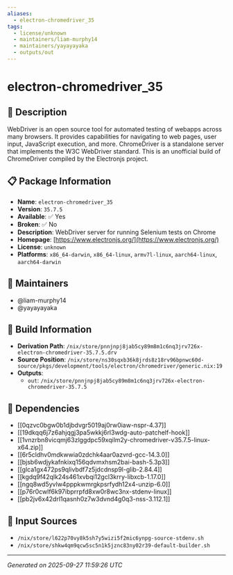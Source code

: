 ```yaml
---
aliases:
  - electron-chromedriver_35
tags:
  - license/unknown
  - maintainers/liam-murphy14
  - maintainers/yayayayaka
  - outputs/out
---
```


# electron-chromedriver_35

## 📝 Description

WebDriver is an open source tool for automated testing of webapps across
many browsers. It provides capabilities for navigating to web pages, user
input, JavaScript execution, and more. ChromeDriver is a standalone
server that implements the W3C WebDriver standard. This is
an unofficial build of ChromeDriver compiled by the Electronjs
project.


## 📋 Package Information

- **Name**: `electron-chromedriver_35`
- **Version**: `35.7.5`
- **Available**: ✅ Yes
- **Broken**: ✅ No
- **Description**: WebDriver server for running Selenium tests on Chrome
- **Homepage**: [https://www.electronjs.org/](https://www.electronjs.org/)
- **License**: `unknown`
- **Platforms**: `x86_64-darwin`, `x86_64-linux`, `armv7l-linux`, `aarch64-linux`, `aarch64-darwin`
## 👥 Maintainers

- @liam-murphy14
- @yayayayaka


## 🔧 Build Information

- **Derivation Path**: `/nix/store/pnnjnpj8jab5cy89m8m1c6nq3jrv726x-electron-chromedriver-35.7.5.drv`
- **Source Position**: `/nix/store/ns30sqxb36k8jrds8z18rv96bpnwc60d-source/pkgs/development/tools/electron/chromedriver/generic.nix:19`
- **Outputs**:
  - `out`:  `/nix/store/pnnjnpj8jab5cy89m8m1c6nq3jrv726x-electron-chromedriver-35.7.5`

## 🔗 Dependencies

- [[0qzvc0bgw0b1djbdvgr5019aj0rw0iaw-nspr-4.37]]
- [[19dkqq6j7z6ahjqgj3pa5wkkj6rl3wdg-auto-patchelf-hook]]
- [[1vnzrbn8vicqmj63zlggdpc59xqilm2y-chromedriver-v35.7.5-linux-x64.zip]]
- [[6r5cldhv0mdkwwia0zdchk4aar0azvrd-gcc-14.3.0]]
- [[bjsb6wdjykafnkixq156qdvmxhsm2bai-bash-5.3p3]]
- [[glca1gx472ps9qlivbdf7z5jdcdnsp9l-glib-2.84.4]]
- [[kgdq9f42qlk24s461xvbqi12gcl3krry-libxcb-1.17.0]]
- [[ngq8wd5yvlw4pppkwmrgkpsrfydh12x4-unzip-6.0]]
- [[p76r0cwlf6k97ibprrpfd8xw0r8wc3nx-stdenv-linux]]
- [[pb2jv6x42drl1qasnh0z7w3dvnd4g0q3-nss-3.112.1]]

## 📁 Input Sources

- `/nix/store/l622p70vy8k5sh7y5wizi5f2mic6ynpg-source-stdenv.sh`
- `/nix/store/shkw4qm9qcw5sc5n1k5jznc83ny02r39-default-builder.sh`

---
*Generated on 2025-09-27 11:59:26 UTC*
